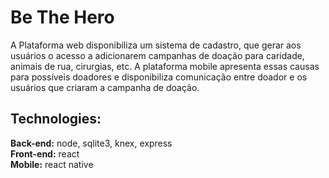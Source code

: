 # Be The Hero 

A Plataforma web disponibiliza um sistema de cadastro, que gerar aos usuários o acesso a adicionarem campanhas de doação para caridade, animais de rua, cirurgias, etc. A plataforma mobile apresenta essas causas para possíveis doadores e disponibiliza comunicação entre doador e os usuários que criaram a campanha de doação.     

## Technologies:
**Back-end:** 
  node, sqlite3, knex, express                                             
**Front-end:**
  react                               
**Mobile:**
  react native                  
  
  
